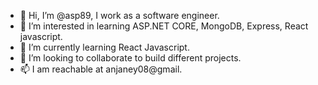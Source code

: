 - 👋 Hi, I’m @asp89, I work as a software engineer. 
- 👀 I’m interested in learning ASP.NET CORE, MongoDB, Express, React javascript.
- 🌱 I’m currently learning React Javascript.
- 💞️ I’m looking to collaborate to build different projects.
- 📫 I am reachable at anjaney08@gmail.

<!---
asp89/asp89 is a ✨ special ✨ repository because its `README.md` (this file) appears on your GitHub profile.
You can click the Preview link to take a look at your changes.
--->

